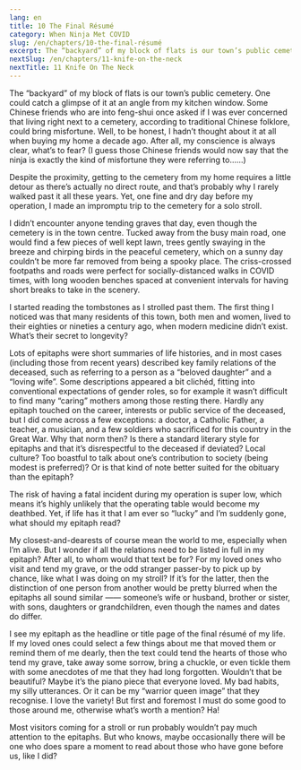```yaml
---
lang: en
title: 10 The Final Résumé
category: When Ninja Met COVID
slug: /en/chapters/10-the-final-résumé
excerpt: The “backyard” of my block of flats is our town’s public cemetery. One could catch a glimpse of it at an angle from my kitchen window.
nextSlug: /en/chapters/11-knife-on-the-neck
nextTitle: 11 Knife On The Neck
---
```


The “backyard” of my block of flats is our town’s public cemetery. One could catch a glimpse of it at an angle from my kitchen window. Some Chinese friends who are into feng-shui once asked if I was ever concerned that living right next to a cemetery, according to traditional Chinese folklore, could bring misfortune. Well, to be honest, I hadn’t thought about it at all when buying my home a decade ago. After all, my conscience is always clear, what’s to fear?  (I guess those Chinese friends would now say that the ninja is exactly the kind of misfortune they were referring to......)
 
Despite the proximity, getting to the cemetery from my home requires a little detour as there’s actually no direct route, and that’s probably why I rarely walked past it all these years. Yet, one fine and dry day before my operation, I made an impromptu trip to the cemetery for a solo stroll.
 
I didn’t encounter anyone tending graves that day, even though the cemetery is in the town centre. Tucked away from the busy main road, one would find a few pieces of well kept lawn, trees gently swaying in the breeze and chirping birds in the peaceful cemetery, which on a sunny day couldn’t be more far removed from being a spooky place. The criss-crossed footpaths and roads were perfect for socially-distanced walks in COVID times, with long wooden benches spaced at convenient intervals for having short breaks to take in the scenery.
 
I started reading the tombstones as I strolled past them. The first thing I noticed was that many residents of this town, both men and women, lived to their eighties or nineties a century ago, when modern medicine didn’t exist. What’s their secret to longevity?
 
Lots of epitaphs were short summaries of life histories, and in most cases (including those from recent years) described key family relations of the deceased, such as referring to a person as a “beloved daughter” and a “loving wife”. Some descriptions appeared a bit clichéd, fitting into conventional expectations of gender roles, so for example it wasn’t difficult to find many “caring” mothers among those resting there. Hardly any epitaph touched on the career, interests or public service of the deceased, but I did come across a few exceptions: a doctor, a Catholic Father, a teacher, a musician, and a few soldiers who sacrificed for this country in the Great War. Why that norm then? Is there a standard literary style for epitaphs and that it’s disrespectful to the deceased if deviated? Local culture? Too boastful to talk about one’s contribution to society (being modest is preferred)? Or is that kind of note better suited for the obituary than the epitaph?
 
The risk of having a fatal incident during my operation is super low, which means it’s highly unlikely that the operating table would become my deathbed. Yet, if life has it that I am ever so “lucky” and I’m suddenly gone, what should my epitaph read?
 
My closest-and-dearests of course mean the world to me, especially when I’m alive. But I wonder if all the relations need to be listed in full in my epitaph? After all, to whom would that text be for? For my loved ones who visit and tend my grave, or the odd stranger passer-by to pick up by chance, like what I was doing on my stroll? If it’s for the latter, then the distinction of one person from another would be pretty blurred when the epitaphs all sound similar —— someone’s wife or husband, brother or sister, with sons, daughters or grandchildren, even though the names and dates do differ. 
 
I see my epitaph as the headline or title page of the final résumé of my life. If my loved ones could select a few things about me that moved them or remind them of me dearly, then the text could tend the hearts of those who tend my grave, take away some sorrow, bring a chuckle, or even tickle them with some anecdotes of me that they had long forgotten. Wouldn’t that be beautiful?  Maybe it’s the piano piece that everyone loved. My bad habits, my silly utterances. Or it can be my “warrior queen image” that they recognise. I love the variety! But first and foremost I must do some good to those around me, otherwise what’s worth a mention? Ha!
 
Most visitors coming for a stroll or run probably wouldn’t pay much attention to the epitaphs. But who knows, maybe occasionally there will be one who does spare a moment to read about those who have gone before us, like I did?
